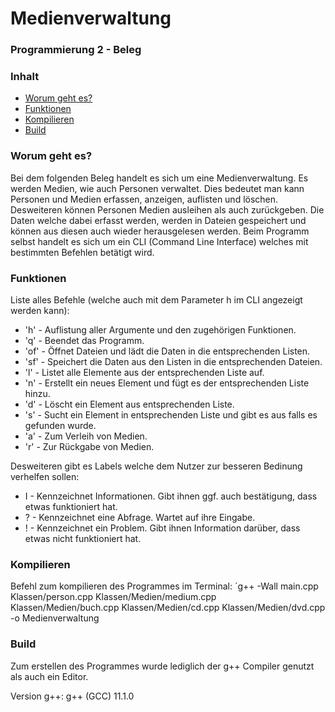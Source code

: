 # Medienverwaltung

### Programmierung 2 - Beleg

### Inhalt
* [Worum geht es?](#worum-geht-es)
* [Funktionen](#funktionen)
* [Kompilieren](#kompilieren)
* [Build](#build)

### Worum geht es?

Bei dem folgenden Beleg handelt es sich um eine Medienverwaltung.
Es werden Medien, wie auch Personen verwaltet. Dies bedeutet man kann Personen und Medien erfassen, anzeigen, auflisten und löschen.
Desweiteren können Personen Medien ausleihen als auch zurückgeben.
Die Daten welche dabei erfasst werden, werden in Dateien gespeichert und können aus diesen auch wieder herausgelesen werden.
Beim Programm selbst handelt es sich um ein CLI (Command Line Interface) welches mit bestimmten Befehlen betätigt wird.

### Funktionen

Liste alles Befehle (welche auch mit dem Parameter h im CLI angezeigt werden kann):

* 'h'	  - Auflistung aller Argumente und den zugehörigen Funktionen.
* 'q'	  - Beendet das Programm.
* 'of'  - Öffnet Dateien und lädt die Daten in die entsprechenden Listen.
* 'sf'  - Speichert die Daten aus den Listen in die entsprechenden Dateien.
* 'l'	  - Listet alle Elemente aus der entsprechenden Liste auf.
* 'n'	  - Erstellt ein neues Element und fügt es der entsprechenden Liste hinzu.
* 'd'	  - Löscht ein Element aus entsprechenden Liste.
* 's'	  - Sucht ein Element in entsprechenden Liste und gibt es aus falls es gefunden wurde.
* 'a'	  - Zum Verleih von Medien.
* 'r'	  - Zur Rückgabe von Medien.

Desweiteren gibt es Labels welche dem Nutzer zur besseren Bedinung verhelfen sollen:

* I - Kennzeichnet Informationen. Gibt ihnen ggf. auch bestätigung, dass etwas funktioniert hat.
* ?	- Kennzeichnet eine Abfrage. Wartet auf ihre Eingabe.
* !	- Kennzeichnet ein Problem. Gibt ihnen Information darüber, dass etwas nicht funktioniert hat.

### Kompilieren

Befehl zum kompilieren des Programmes im Terminal:
´g++ -Wall main.cpp Klassen/person.cpp Klassen/Medien/medium.cpp Klassen/Medien/buch.cpp Klassen/Medien/cd.cpp Klassen/Medien/dvd.cpp -o Medienverwaltung

### Build

Zum erstellen des Programmes wurde lediglich der g++ Compiler genutzt als auch ein Editor.

Version g++: g++ (GCC) 11.1.0
